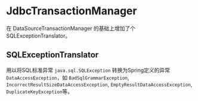 # JdbcTransactionManager
在 DataSourceTransactionManager 的基础上增加了个 SQLExceptionTranslator。

## SQLExceptionTranslator
用以将SQL标准异常 `java.sql.SQLException` 转换为Spring定义的异常 `DataAccessException`，如 `BadSqlGrammarException`,
`IncorrectResultSizeDataAccessException`, `EmptyResultDataAccessException`, `DuplicateKeyException`等。